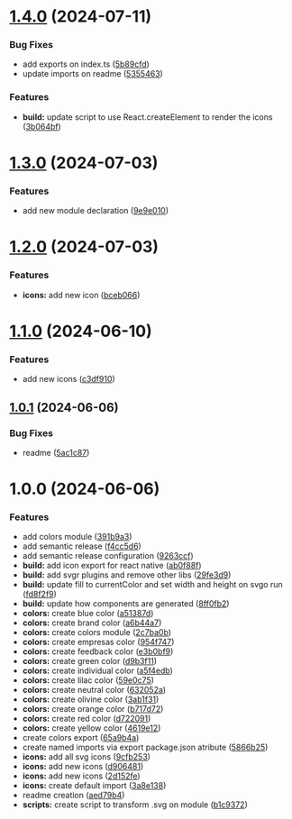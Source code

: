 # [1.4.0](https://github.com/exmed/dexter-ds/compare/v1.3.0...v1.4.0) (2024-07-11)


### Bug Fixes

* add exports on index.ts ([5b89cfd](https://github.com/exmed/dexter-ds/commit/5b89cfd054621a6834866c49fb51d461ffc0b728))
* update imports on readme ([5355463](https://github.com/exmed/dexter-ds/commit/5355463b0a6ec5b317eeea60c6622c20b207563d))


### Features

* **build:** update script to use React.createElement to render the icons ([3b064bf](https://github.com/exmed/dexter-ds/commit/3b064bf75f15fb52a57a689b26e83c8eb6fd3bee))

# [1.3.0](https://github.com/exmed/dexter-ds/compare/v1.2.0...v1.3.0) (2024-07-03)


### Features

* add new module declaration ([9e9e010](https://github.com/exmed/dexter-ds/commit/9e9e010b4927c768434815c2a26d7878b488ac24))

# [1.2.0](https://github.com/exmed/dexter-ds/compare/v1.1.0...v1.2.0) (2024-07-03)


### Features

* **icons:** add new icon ([bceb066](https://github.com/exmed/dexter-ds/commit/bceb066edba97e1e5b95d1f1a57bb09a0e74148b))

# [1.1.0](https://github.com/exmed/dexter-ds/compare/v1.0.1...v1.1.0) (2024-06-10)


### Features

* add new icons ([c3df910](https://github.com/exmed/dexter-ds/commit/c3df910987015d146b1c0cd105cfbe356c55efea))

## [1.0.1](https://github.com/exmed/dexter-ds/compare/v1.0.0...v1.0.1) (2024-06-06)


### Bug Fixes

* readme ([5ac1c87](https://github.com/exmed/dexter-ds/commit/5ac1c875430c8c52d8d14873f7556de05c64c1ec))

# 1.0.0 (2024-06-06)


### Features

* add colors module ([391b9a3](https://github.com/exmed/dexter-ds/commit/391b9a3856282f1f20245c53df6b7a2fdd535f53))
* add semantic release ([f4cc5d6](https://github.com/exmed/dexter-ds/commit/f4cc5d6486865d789bd805f7f7705367ac10af78))
* add semantic release configuration ([9263ccf](https://github.com/exmed/dexter-ds/commit/9263ccf1a706e4d7b4465d921f6956a54eb1b648))
* **build:** add icon export for react native ([ab0f88f](https://github.com/exmed/dexter-ds/commit/ab0f88fa582231304c8cb30d6deeb8bbe61e3f21))
* **build:** add svgr plugins and remove other libs ([29fe3d9](https://github.com/exmed/dexter-ds/commit/29fe3d970b1a45c7870dc415589bb2ce1d27012b))
* **build:** update fill to currentColor and set width and height on svgo run ([fd8f2f9](https://github.com/exmed/dexter-ds/commit/fd8f2f9024f8837a1693987c159358541b167f76))
* **build:** update how components are generated ([8ff0fb2](https://github.com/exmed/dexter-ds/commit/8ff0fb2c0b67c49b58758d79513e0f5042e54bee))
* **colors:** create blue color ([a51387d](https://github.com/exmed/dexter-ds/commit/a51387d0d6479e72491f6e58973e02bf434db12a))
* **colors:** create brand color ([a6b44a7](https://github.com/exmed/dexter-ds/commit/a6b44a73e5646b0bf8dc48451b84469a9e130a33))
* **colors:** create colors module ([2c7ba0b](https://github.com/exmed/dexter-ds/commit/2c7ba0bca65f5d3d9b553a6b88122f37800a6dd8))
* **colors:** create empresas color ([954f747](https://github.com/exmed/dexter-ds/commit/954f74777d7c01420cefa829c536e7251bd5a60a))
* **colors:** create feedback color ([e3b0bf9](https://github.com/exmed/dexter-ds/commit/e3b0bf9339d08d800c137236cee6a8c66d9c89a1))
* **colors:** create green color ([d9b3f11](https://github.com/exmed/dexter-ds/commit/d9b3f111fa58b1bd308f594b895219fe9e1685a4))
* **colors:** create individual color ([a5f4edb](https://github.com/exmed/dexter-ds/commit/a5f4edb253f77cf941d462ea81e890773cddf40d))
* **colors:** create lilac color ([59e0c75](https://github.com/exmed/dexter-ds/commit/59e0c759c3aa877bb956ced8e2164f21807aed97))
* **colors:** create neutral color ([632052a](https://github.com/exmed/dexter-ds/commit/632052aa885795b5e3cd6c48460b1525dfec60f9))
* **colors:** create olivine color ([3ab1f31](https://github.com/exmed/dexter-ds/commit/3ab1f31b9309e7ecfc4149a79ba7c01e368b8cdc))
* **colors:** create orange color ([b717d72](https://github.com/exmed/dexter-ds/commit/b717d72089b0761f5f4e9da7786e79345f2ad8ba))
* **colors:** create red color ([d722091](https://github.com/exmed/dexter-ds/commit/d722091b268258fec3dd170aa879b7a0550deb64))
* **colors:** create yellow color ([4619e12](https://github.com/exmed/dexter-ds/commit/4619e12f9f63e6b3588dcf8f8af89f64d9a69eed))
* create colors export ([65a9b4a](https://github.com/exmed/dexter-ds/commit/65a9b4a0837204701f26eac9f46a9668280406a7))
* create named imports via export package.json atribute ([5866b25](https://github.com/exmed/dexter-ds/commit/5866b2538460991b587ccab872a481f62cefe608))
* **icons:** add all svg icons ([9cfb253](https://github.com/exmed/dexter-ds/commit/9cfb2536840220e02081d33f27cc8cefebf4c53f))
* **icons:** add new icons ([d906481](https://github.com/exmed/dexter-ds/commit/d9064816641e007dcd1eaf439f1c814574766356))
* **icons:** add new icons ([2d152fe](https://github.com/exmed/dexter-ds/commit/2d152fe5262c4ef2229ac7e4517df9cad08923f4))
* **icons:** create default import ([3a8e138](https://github.com/exmed/dexter-ds/commit/3a8e13800e8f147a11817f385bb4e5dc610a25c9))
* readme creation ([aed79b4](https://github.com/exmed/dexter-ds/commit/aed79b4a3fcbd202052796d1ea60a080347b3319))
* **scripts:** create script to transform .svg on module ([b1c9372](https://github.com/exmed/dexter-ds/commit/b1c9372a39b0352c64b2066abf2716647e8525fe))
